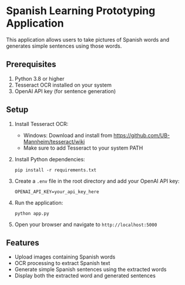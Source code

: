 # Spanish Learning Prototyping Application

This application allows users to take pictures of Spanish words and generates simple sentences using those words.

## Prerequisites

1. Python 3.8 or higher
2. Tesseract OCR installed on your system
3. OpenAI API key (for sentence generation)

## Setup

1. Install Tesseract OCR:
   - Windows: Download and install from https://github.com/UB-Mannheim/tesseract/wiki
   - Make sure to add Tesseract to your system PATH

2. Install Python dependencies:
   ```
   pip install -r requirements.txt
   ```

3. Create a `.env` file in the root directory and add your OpenAI API key:
   ```
   OPENAI_API_KEY=your_api_key_here
   ```

4. Run the application:
   ```
   python app.py
   ```

5. Open your browser and navigate to `http://localhost:5000`

## Features

- Upload images containing Spanish words
- OCR processing to extract Spanish text
- Generate simple Spanish sentences using the extracted words
- Display both the extracted word and generated sentences
